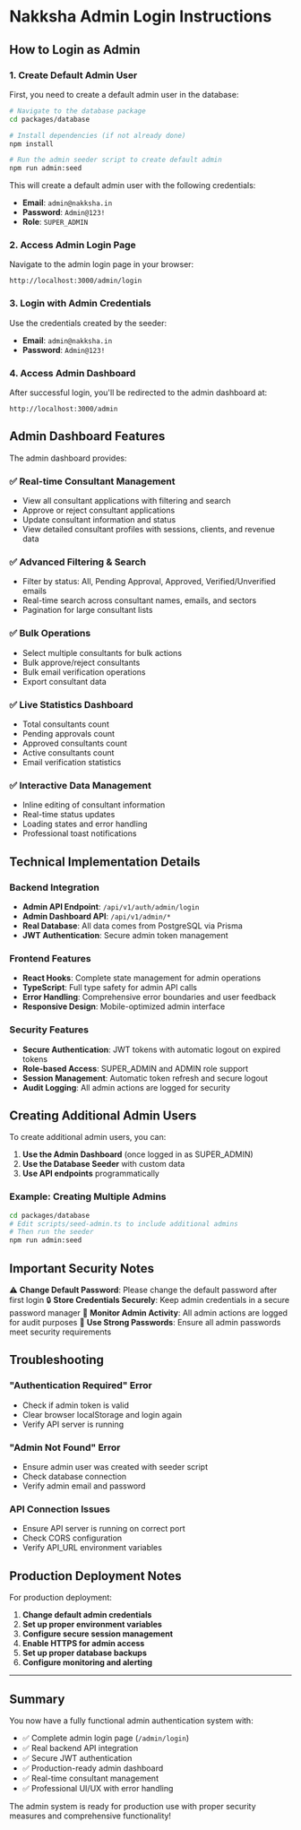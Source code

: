 # Nakksha Admin Login Instructions

## How to Login as Admin

### 1. Create Default Admin User

First, you need to create a default admin user in the database:

```bash
# Navigate to the database package
cd packages/database

# Install dependencies (if not already done)
npm install

# Run the admin seeder script to create default admin
npm run admin:seed
```

This will create a default admin user with the following credentials:
- **Email**: `admin@nakksha.in`
- **Password**: `Admin@123!`
- **Role**: `SUPER_ADMIN`

### 2. Access Admin Login Page

Navigate to the admin login page in your browser:
```
http://localhost:3000/admin/login
```

### 3. Login with Admin Credentials

Use the credentials created by the seeder:
- **Email**: `admin@nakksha.in`
- **Password**: `Admin@123!`

### 4. Access Admin Dashboard

After successful login, you'll be redirected to the admin dashboard at:
```
http://localhost:3000/admin
```

## Admin Dashboard Features

The admin dashboard provides:

### ✅ **Real-time Consultant Management**
- View all consultant applications with filtering and search
- Approve or reject consultant applications
- Update consultant information and status
- View detailed consultant profiles with sessions, clients, and revenue data

### ✅ **Advanced Filtering & Search**
- Filter by status: All, Pending Approval, Approved, Verified/Unverified emails
- Real-time search across consultant names, emails, and sectors
- Pagination for large consultant lists

### ✅ **Bulk Operations**
- Select multiple consultants for bulk actions
- Bulk approve/reject consultants
- Bulk email verification operations
- Export consultant data

### ✅ **Live Statistics Dashboard**
- Total consultants count
- Pending approvals count
- Approved consultants count
- Active consultants count
- Email verification statistics

### ✅ **Interactive Data Management**
- Inline editing of consultant information
- Real-time status updates
- Loading states and error handling
- Professional toast notifications

## Technical Implementation Details

### Backend Integration
- **Admin API Endpoint**: `/api/v1/auth/admin/login`
- **Admin Dashboard API**: `/api/v1/admin/*`
- **Real Database**: All data comes from PostgreSQL via Prisma
- **JWT Authentication**: Secure admin token management

### Frontend Features
- **React Hooks**: Complete state management for admin operations
- **TypeScript**: Full type safety for admin API calls
- **Error Handling**: Comprehensive error boundaries and user feedback
- **Responsive Design**: Mobile-optimized admin interface

### Security Features
- **Secure Authentication**: JWT tokens with automatic logout on expired tokens
- **Role-based Access**: SUPER_ADMIN and ADMIN role support
- **Session Management**: Automatic token refresh and secure logout
- **Audit Logging**: All admin actions are logged for security

## Creating Additional Admin Users

To create additional admin users, you can:

1. **Use the Admin Dashboard** (once logged in as SUPER_ADMIN)
2. **Use the Database Seeder** with custom data
3. **Use API endpoints** programmatically

### Example: Creating Multiple Admins
```bash
cd packages/database
# Edit scripts/seed-admin.ts to include additional admins
# Then run the seeder
npm run admin:seed
```

## Important Security Notes

⚠️ **Change Default Password**: Please change the default password after first login
🔒 **Store Credentials Securely**: Keep admin credentials in a secure password manager
📝 **Monitor Admin Activity**: All admin actions are logged for audit purposes
🔐 **Use Strong Passwords**: Ensure all admin passwords meet security requirements

## Troubleshooting

### "Authentication Required" Error
- Check if admin token is valid
- Clear browser localStorage and login again
- Verify API server is running

### "Admin Not Found" Error
- Ensure admin user was created with seeder script
- Check database connection
- Verify admin email and password

### API Connection Issues
- Ensure API server is running on correct port
- Check CORS configuration
- Verify API_URL environment variables

## Production Deployment Notes

For production deployment:
1. **Change default admin credentials**
2. **Set up proper environment variables**
3. **Configure secure session management**
4. **Enable HTTPS for admin access**
5. **Set up proper database backups**
6. **Configure monitoring and alerting**

---

## Summary

You now have a fully functional admin authentication system with:
- ✅ Complete admin login page (`/admin/login`)
- ✅ Real backend API integration
- ✅ Secure JWT authentication
- ✅ Production-ready admin dashboard
- ✅ Real-time consultant management
- ✅ Professional UI/UX with error handling

The admin system is ready for production use with proper security measures and comprehensive functionality!